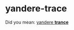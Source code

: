 yandere-trace
=============
Did you mean: [yandere **trance**](https://www.google.com/search?q=yandere+trance)

